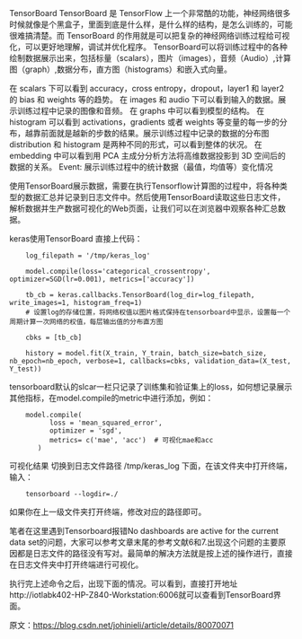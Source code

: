 TensorBoard
TensorBoard 是 TensorFlow 上一个非常酷的功能，神经网络很多时候就像是个黑盒子，里面到底是什么样，是什么样的结构，是怎么训练的，可能很难搞清楚。而 TensorBoard 的作用就是可以把复杂的神经网络训练过程给可视化，可以更好地理解，调试并优化程序。 
TensorBoard可以将训练过程中的各种绘制数据展示出来，包括标量（scalars），图片（images），音频（Audio）,计算图（graph）,数据分布，直方图（histograms）和嵌入式向量。

在 scalars 下可以看到 accuracy，cross entropy，dropout，layer1 和 layer2 的 bias 和 weights 等的趋势。 
在 images 和 audio 下可以看到输入的数据。展示训练过程中记录的图像和音频。 
在 graphs 中可以看到模型的结构。 
在 histogram 可以看到 activations，gradients 或者 weights 等变量的每一步的分布，越靠前面就是越新的步数的结果。展示训练过程中记录的数据的分布图 
distribution 和 histogram 是两种不同的形式，可以看到整体的状况。 
在 embedding 中可以看到用 PCA 主成分分析方法将高维数据投影到 3D 空间后的数据的关系。 
Event: 展示训练过程中的统计数据（最值，均值等）变化情况

使用TensorBoard展示数据，需要在执行Tensorflow计算图的过程中，将各种类型的数据汇总并记录到日志文件中。然后使用TensorBoard读取这些日志文件，解析数据并生产数据可视化的Web页面，让我们可以在浏览器中观察各种汇总数据。

keras使用TensorBoard
直接上代码：

        log_filepath = '/tmp/keras_log' 

        model.compile(loss='categorical_crossentropy', optimizer=SGD(lr=0.001), metrics=['accuracy'])

        tb_cb = keras.callbacks.TensorBoard(log_dir=log_filepath, write_images=1, histogram_freq=1)  
        # 设置log的存储位置，将网络权值以图片格式保持在tensorboard中显示，设置每一个周期计算一次网络的权值，每层输出值的分布直方图 

        cbks = [tb_cb]  

        history = model.fit(X_train, Y_train, batch_size=batch_size, nb_epoch=nb_epoch, verbose=1, callbacks=cbks, validation_data=(X_test, Y_test))

tensorboard默认的slcar一栏只记录了训练集和验证集上的loss，如何想记录展示其他指标，在model.compile的metric中进行添加，例如：

        model.compile(  
              loss = 'mean_squared_error',  
              optimizer = 'sgd',  
              metrics= c('mae', 'acc')  # 可视化mae和acc 
           )

可视化结果
切换到日志文件路径 /tmp/keras_log 下面，在该文件夹中打开终端，输入：

        tensorboard --logdir=./

如果你在上一级文件夹打开终端，修改对应的路径即可。

笔者在这里遇到Tensorboard报错No dashboards are active for the current data set的问题，大家可以参考文章末尾的参考文献6和7.出现这个问题的主要原因都是日志文件的路径没有写对。最简单的解决方法就是按上述的操作进行，直接在日志文件夹中打开终端进行可视化。

执行完上述命令之后，出现下面的情况。可以看到，直接打开地址http://iotlabk402-HP-Z840-Workstation:6006就可以查看到TensorBoard界面。

原文：https://blog.csdn.net/johinieli/article/details/80070071 

